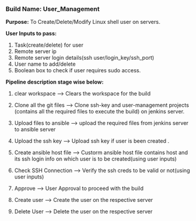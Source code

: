 ### Build Name: User_Management


**Purpose:**   To Create/Delete/Modify Linux shell user  on servers.

**User Inputs to pass:**

1. Task(create/delete) for user
2. Remote server ip
3. Remote server login details(ssh user/login_key/ssh_port)  
4. User name to add/delete
5. Boolean box to check if user requires sudo access.


**Pipeline  description stage wise below:**

1. clear workspace
--> Clears the workspace for the build

2. Clone all the git files
--> Clone  ssh-key and user-management projects (contains all the required  files to execute the build) on jenkins server.

3. Upload files to ansible
--> upload the required files from jenkins server to ansible server

4. Upload the ssh key
--> Upload ssh key if user is been created .

5. Create ansible host file
--> Custorm ansible host file contains host and its ssh login info on which user is to be created(using user inputs)  

6. Check SSH Connection
--> Verify the ssh creds to be valid or not(using user inputs)

7. Approve
--> User Approval to proceed with the build

8. Create user
--> Create the user on the respective server

9. Delete User
--> Delete the user on the respective server
